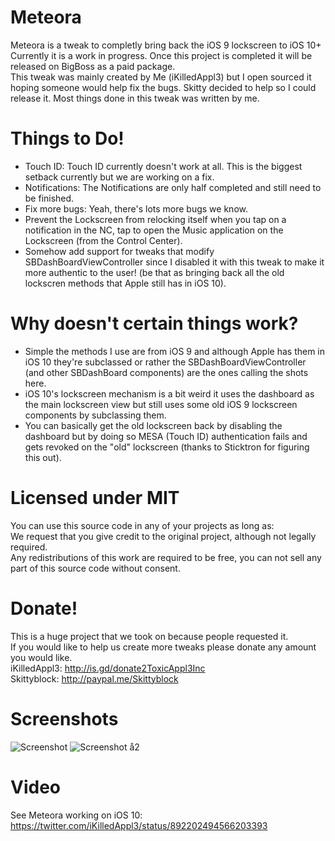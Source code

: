 # Meteora
Meteora is a tweak to completly bring back the iOS 9 lockscreen to iOS 10+    
Currently it is a work in progress. Once this project is completed it will be released on BigBoss as a paid package.    
This tweak was mainly created by Me (iKilledAppl3) but I open sourced it hoping someone would help fix the bugs. Skitty decided to help so I could release it. Most things done in this tweak was written by me.    

# Things to Do!
- Touch ID: Touch ID currently doesn't work at all. This is the biggest setback currently but we are working on a fix.
- Notifications: The Notifications are only half completed and still need to be finished.
- Fix more bugs: Yeah, there's lots more bugs we know.
- Prevent the Lockscreen from relocking itself when you tap on a notification in the NC, tap to open the Music application on the Lockscreen (from the Control Center).
- Somehow add support for tweaks that modify SBDashBoardViewController since I disabled it with this tweak to make it more authentic to the user! (be that as bringing back all the old lockscren methods that Apple still has in iOS 10).

# Why doesn't certain things work?
- Simple the methods I use are from iOS 9 and although Apple has them in iOS 10 they're subclassed or rather the SBDashBoardViewController (and other SBDashBoard components) are the ones calling the shots here. 
- iOS 10's lockscreen mechanism is a bit weird it uses the dashboard as the main lockscreen view but still uses some old iOS 9 lockscreen components by subclassing them.
- You can basically get the old lockscreen back by disabling the dashboard but by doing so MESA (Touch ID) authentication fails and gets revoked on the "old" lockscreen (thanks to Sticktron for figuring this out).

# Licensed under MIT
You can use this source code in any of your projects as long as:    
We request that you give credit to the original project, although not legally required.    
Any redistributions of this work are required to be free, you can not sell any part of this source code without consent.    

# Donate!
This is a huge project that we took on because people requested it.  
If you would like to help us create more tweaks please donate any amount you would like.    
iKilledAppl3: http://is.gd/donate2ToxicAppl3Inc    
Skittyblock: http://paypal.me/Skittyblock

# Screenshots
![Screenshot](https://raw.githubusercontent.com/iKilledAppl3/Meteora/master/Screenshot1.jpg)
![Screenshot å2](https://raw.githubusercontent.com/iKilledAppl3/Meteora/master/Screenshot2.jpg)

# Video
See Meteora working on iOS 10: https://twitter.com/iKilledAppl3/status/892202494566203393
